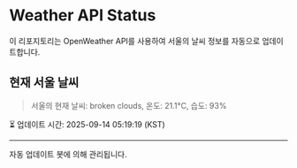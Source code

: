 
# Weather API Status

이 리포지토리는 OpenWeather API를 사용하여 서울의 날씨 정보를 자동으로 업데이트합니다.

## 현재 서울 날씨
> 서울의 현재 날씨: broken clouds, 온도: 21.1°C, 습도: 93%

⏳ 업데이트 시간: 2025-09-14 05:19:19 (KST)

---
자동 업데이트 봇에 의해 관리됩니다.
